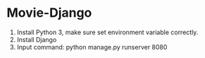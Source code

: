 # Movie-Django
1. Install Python 3, make sure set environment variable correctly.
2. Install Django
3. Input command: python manage.py runserver 8080
